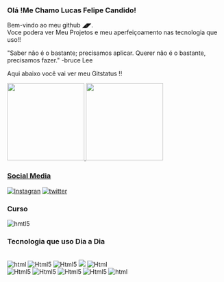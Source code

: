 
### Olá !Me Chamo Lucas Felipe Candido!
Bem-vindo ao meu github ◢◤.<br>Voce podera ver
Meu Projetos e meu aperfeiçoamento nas tecnologia que uso!!

"Saber não é o bastante; precisamos aplicar.
Querer não é o bastante, precisamos fazer."
-bruce Lee


Aqui abaixo você vai ver meu Gitstatus !!


<div>
<a href="https://github.com/Luk3rF7">
 <img height="180em" src="https://github-readme-stats.vercel.app/api?username=Luk3rF7&show_icons=true&theme=dark&include_all_commits=true&count_private=true"/>
  <img height="180em" src="https://github-readme-stats.vercel.app/api/top-langs/?username=Luk3rF7&layout=compact&langs_count=16&theme=dark"/>
  
<div>
  
  ### Social Media

[![Instagran](https://img.shields.io/badge/Instagram-E4405F?style=for-the-badge&logo=instagram&logoColor=white)](https://www.instagram.com/lkas_f/)
 [![twitter](https://img.shields.io/badge/Twitter-1DA1F2?style=for-the-badge&logo=twitter&logoColor=white)](https://twitter.com/_LukazF)
 ### Curso 
<img aling= "center" alt="hmtl5" src="https://img.shields.io/badge/Udemy-EC5252?style=for-the-badge&logo=Udemy&logoColor=white">

 ### Tecnologia que uso Dia a Dia
 <div style="display: inline_block"><br/>
 <img aling="center" alt="html"src="https://img.shields.io/badge/AngularJS-E23237?style=for-the-badge&logo=angularjs&logoColor=white">
 <img aling="center"  alt="Html5" src="https://img.shields.io/badge/jQuery-0769AD?style=for-the-badge&logo=jquery&logoColor=white">
<img aling="center" alt="Html5"  src = "https://img.shields.io/badge/MySQL-00000F?style=for-the-badge&logo=mysql&logoColor=white">
<img aling="center" alt"html5" src= "https://img.shields.io/badge/React-20232A?style=for-the-badge&logo=react&logoColor=61DAFB">
<img aling="center"  alt="Html" src="https://img.shields.io/badge/Vue.js-35495E?style=for-the-badge&logo=vue.js&logoColor=4FC08D"><br>
<img aling="center" alt="Html5" src="https://img.shields.io/badge/JavaScript-323330?style=for-the-badge&logo=javascript&logoColor=F7DF1E"/>
<img aling="center"  alt="Html5" src="https://img.shields.io/badge/HTML-239120?style=for-the-badge&logo=html5&logoColor=white">
<img aling="center"  alt="Html5" src="https://img.shields.io/badge/CSS-239120?&style=for-the-badge&logo=css3&logoColor=white">
<img aling="center"  alt="Html5" src="https://img.shields.io/badge/Node.js-43853D?style=for-the-badge&logo=node.js&logoColor=white">
<img aling= "center" alt="html"src="https://img.shields.io/badge/Bootstrap-563D7C?style=for-the-badge&logo=bootstrap&logoColor=white">
